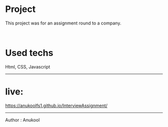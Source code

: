 # Project
This project was for an assignment round to a company. 

<br/>

# Used techs
Html, CSS, Javascript

<hr/>

# live:
https://anukoolfs1.github.io/InterviewAssignment/

<hr/>

Author : Anukool
